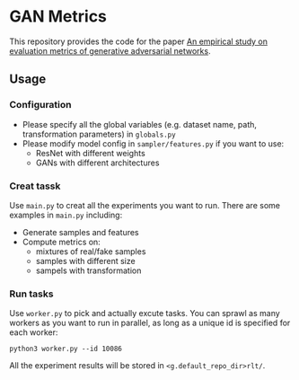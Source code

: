 # GAN Metrics

This repository provides the code for the paper [An empirical study on evaluation metrics of generative adversarial networks](https://openreview.net/pdf?id=Sy1f0e-R-).

## Usage
### Configuration
- Please specify all the global variables (e.g. dataset name, path, transformation parameters) in `globals.py`
- Please modify model config in `sampler/features.py` if you want to use:
	- ResNet with different weights
	- GANs with different architectures

### Creat tassk
Use `main.py` to creat all the experiments you want to run. There are some examples in `main.py` including:
- Generate samples and features
- Compute metrics on:
	- mixtures of real/fake samples
	- samples with different size
	- sampels with transformation

### Run tasks
Use `worker.py` to pick and actually excute tasks. You can sprawl as many workers as you want to run in parallel, as long as a unique id is specified for each worker: 
```
python3 worker.py --id 10086
```
All the experiment results will be stored in `<g.default_repo_dir>rlt/`.
